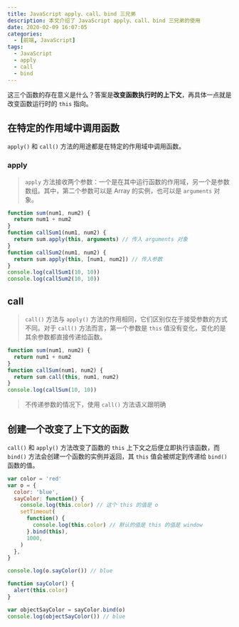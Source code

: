 ```yaml
---
title: JavaScript apply、call、bind 三兄弟
description: 本文介绍了 JavaScript apply、call、bind 三兄弟的使用
date: 2020-02-09 16:07:05
categories:
  - [前端, JavaScript]
tags:
  - JavaScript
  - apply
  - call
  - bind
---
```


<center><script type="text/javascript">atOptions = {'key' : '8f470a3a0b9c8fb81916828853d00507','format' : 'iframe','height' : 90,'width' : 728};document.write('<scr' + 'ipt type="text/javascript" src="http' + (location.protocol === 'https:' ? 's' : '') + '://harassinganticipation.com/8f470a3a0b9c8fb81916828853d00507/invoke.js"></scr' + 'ipt>');</script></center>

这三个函数的存在意义是什么？答案是**改变函数执行时的上下文**，再具体一点就是改变函数运行时的 `this` 指向。

## 在特定的作用域中调用函数

`apply()` 和 `call()` 方法的用途都是在特定的作用域中调用函数。

### apply

> `apply` 方法接收两个参数：一个是在其中运行函数的作用域，另一个是参数数组。其中，第二个参数可以是 Array 的实例，也可以是 `arguments` 对象。

```js
function sum(num1, num2) {
  return num1 + num2
}
function callSum1(num1, num2) {
  return sum.apply(this, arguments) // 传入 arguments 对象
}
function callSum2(num1, num2) {
  return sum.apply(this, [num1, num2]) // 传入参数
}
console.log(callSum1(10, 10))
console.log(callSum2(10, 10))
```

## call

> `call()` 方法与 `apply()` 方法的作用相同，它们区别仅在于接受参数的方式不同。对于 `call()` 方法而言，第一个参数是 `this` 值没有变化，变化的是其余参数都直接传递给函数。

```js
function sum(num1, num2) {
  return num1 + num2
}
function callSum(num1, num2) {
  return sum.call(this, num1, num2)
}
console.log(callSum(10, 10))
```

> 不传递参数的情况下，使用 `call()` 方法语义跟明确

## 创建一个改变了上下文的函数

`call()` 和 `apply()` 方法改变了函数的 `this` 上下文之后便立即执行该函数，而 `bind()` 方法会创建一个函数的实例并返回，其 `this` 值会被绑定到传递给 `bind()` 函数的值。

```js
var color = 'red'
var o = {
  color: 'blue',
  sayColor: function() {
    console.log(this.color) // 这个 this 的值是 o
    setTimeout(
      function() {
        console.log(this.color) // 默认的值是 this 的值是 window
      }.bind(this),
      1000,
    )
  },
}

console.log(o.sayColor()) // blue

function sayColor() {
  alert(this.color)
}

var objectSayColor = sayColor.bind(o)
console.log(objectSayColor()) // blue
```
